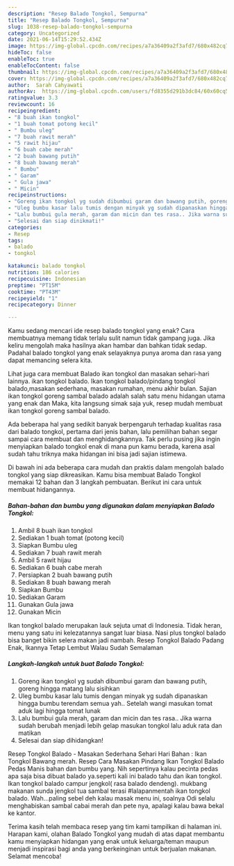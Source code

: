 ```yaml
---
description: "Resep Balado Tongkol, Sempurna"
title: "Resep Balado Tongkol, Sempurna"
slug: 1038-resep-balado-tongkol-sempurna
category: Uncategorized
date: 2021-06-14T15:29:52.434Z
image: https://img-global.cpcdn.com/recipes/a7a36409a2f3afd7/680x482cq70/balado-tongkol-foto-resep-utama.jpg
hideToc: false
enableToc: true
enableTocContent: false
thumbnail: https://img-global.cpcdn.com/recipes/a7a36409a2f3afd7/680x482cq70/balado-tongkol-foto-resep-utama.jpg
cover: https://img-global.cpcdn.com/recipes/a7a36409a2f3afd7/680x482cq70/balado-tongkol-foto-resep-utama.jpg
author:  Sarah Cahyawati
authorAv:  https://img-global.cpcdn.com/users/fd8355d291b3dc84/60x60cq50/avatar.jpg
ratingvalue: 3.3
reviewcount: 16
recipeingredient:
- "8 buah ikan tongkol"
- "1 buah tomat potong kecil"
- " Bumbu uleg"
- "7 buah rawit merah"
- "5 rawit hijau"
- "6 buah cabe merah"
- "2 buah bawang putih"
- "8 buah bawang merah"
- " Bumbu"
- " Garam"
- " Gula jawa"
- " Micin"
recipeinstructions:
- "Goreng ikan tongkol yg sudah dibumbui garam dan bawang putih, goreng hingga matang lalu sisihkan"
- "Uleg bumbu kasar lalu tumis dengan minyak yg sudah dipanaskan hingga bumbu terendam semua yah.. Setelah wangi masukan tomat aduk lagi hingga tomat lunak"
- "Lalu bumbui gula merah, garam dan micin dan tes rasa.. Jika warna sudah berubah menjadi lebih gelap masukan tongkol lalu aduk rata dan matikan"
- "Selesai dan siap dinikmati!"
categories:
- Resep
tags:
- balado
- tongkol

katakunci: balado tongkol 
nutrition: 186 calories
recipecuisine: Indonesian
preptime: "PT15M"
cooktime: "PT43M"
recipeyield: "1"
recipecategory: Dinner

---
```



Kamu sedang mencari ide resep balado tongkol yang enak? Cara membuatnya memang tidak terlalu sulit namun tidak gampang juga. Jika keliru mengolah maka hasilnya akan hambar dan bahkan tidak sedap. Padahal balado tongkol yang enak selayaknya punya aroma dan rasa yang dapat memancing selera kita.


Lihat juga cara membuat Balado ikan tongkol dan masakan sehari-hari lainnya. ikan tongkol balado. Ikan tongkol balado/pindang tongkol balado,masakan sederhana, masakan rumahan, menu akhir bulan. Sajian ikan tongkol goreng sambal balado adalah salah satu menu hidangan utama yang enak dan Maka, kita langsung simak saja yuk, resep mudah membuat ikan tongkol goreng sambal balado.

Ada beberapa hal yang sedikit banyak berpengaruh terhadap kualitas rasa dari balado tongkol, pertama dari jenis bahan, lalu pemilihan bahan segar sampai cara membuat dan menghidangkannya. Tak perlu pusing jika ingin menyiapkan balado tongkol enak di mana pun kamu berada, karena asal sudah tahu triknya maka hidangan ini bisa jadi sajian istimewa.


Di bawah ini ada beberapa cara mudah dan praktis dalam mengolah balado tongkol yang siap dikreasikan. Kamu bisa membuat Balado Tongkol memakai 12 bahan dan 3 langkah pembuatan. Berikut ini cara untuk membuat hidangannya.

<!--inarticleads1-->

##### Bahan-bahan dan bumbu yang digunakan dalam menyiapkan Balado Tongkol:

1. Ambil 8 buah ikan tongkol
1. Sediakan 1 buah tomat (potong kecil)
1. Siapkan  Bumbu uleg
1. Sediakan 7 buah rawit merah
1. Ambil 5 rawit hijau
1. Sediakan 6 buah cabe merah
1. Persiapkan 2 buah bawang putih
1. Sediakan 8 buah bawang merah
1. Siapkan  Bumbu
1. Sediakan  Garam
1. Gunakan  Gula jawa
1. Gunakan  Micin


Ikan tongkol balado merupakan lauk sejuta umat di Indonesia. Tidak heran, menu yang satu ini kelezatannya sangat luar biasa. Nasi plus tongkol balado bisa banget bikin selera makan jadi nambah. Resep Tongkol Balado Padang Enak, Ikannya Tetap Lembut Walau Sudah Semalaman 

<!--inarticleads2-->

##### Langkah-langkah untuk buat Balado Tongkol:

1. Goreng ikan tongkol yg sudah dibumbui garam dan bawang putih, goreng hingga matang lalu sisihkan
1. Uleg bumbu kasar lalu tumis dengan minyak yg sudah dipanaskan hingga bumbu terendam semua yah.. Setelah wangi masukan tomat aduk lagi hingga tomat lunak
1. Lalu bumbui gula merah, garam dan micin dan tes rasa.. Jika warna sudah berubah menjadi lebih gelap masukan tongkol lalu aduk rata dan matikan
1. Selesai dan siap dihidangkan!

Resep Tongkol Balado - Masakan Sederhana Sehari Hari Bahan : Ikan Tongkol Bawang merah. Resep Cara Masakan Pindang Ikan Tongkol Balado Pedas Manis bahan dan bumbu yang. Nih sepertinya kalau pecinta pedas apa saja bisa dibuat balado ya.seperti kali ini balado tahu dan ikan tongkol. Ikan tongkol balado campur jengkol( rasa balado dendeng). mukbang makanan sunda jengkol tua sambal terasi #lalapanmentah ikan tongkol balado. Wah…paling sebel deh kalau masak menu ini, soalnya Odi selalu menghabiskan sambal cabai merah dan pete nya, apalagi kalau bawa bekal ke kantor. 

Terima kasih telah membaca resep yang tim kami tampilkan di halaman ini. Harapan kami, olahan Balado Tongkol yang mudah di atas dapat membantu kamu menyiapkan hidangan yang enak untuk keluarga/teman maupun menjadi inspirasi bagi anda yang berkeinginan untuk berjualan makanan. Selamat mencoba!
